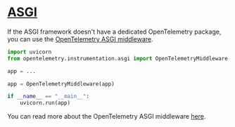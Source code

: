 # [ASGI][asgi]

If the ASGI framework doesn't have a dedicated OpenTelemetry package, you can use the
[OpenTelemetry ASGI middleware][opentelemetry-asgi].

```py
import uvicorn
from opentelemetry.instrumentation.asgi import OpenTelemetryMiddleware

app = ...

app = OpenTelemetryMiddleware(app)

if __name__ == "__main__":
    uvicorn.run(app)
```

You can read more about the OpenTelemetry ASGI middleware [here][opentelemetry-asgi].

[asgi]: https://asgi.readthedocs.io/en/latest/
[opentelemetry-asgi]: https://opentelemetry-python-contrib.readthedocs.io/en/latest/instrumentation/asgi/asgi.html
